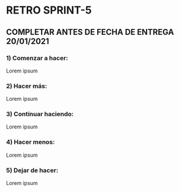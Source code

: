 # RETRO SPRINT-5

## COMPLETAR ANTES DE FECHA DE ENTREGA 20/01/2021

### 1) Comenzar a hacer:
Lorem ipsum

### 2) Hacer más:
Lorem ipsum

### 3) Continuar haciendo:
Lorem ipsum

### 4) Hacer menos:
Lorem ipsum

### 5) Dejar de hacer:
Lorem ipsum

